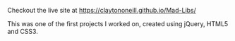 Checkout the live site at https://claytononeill.github.io/Mad-Libs/

This was one of the first projects I worked on, created using jQuery, HTML5 and CSS3.
